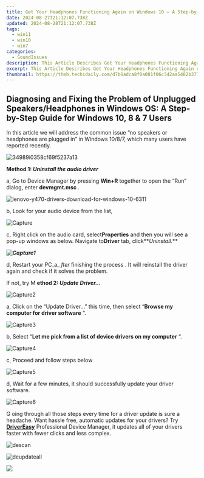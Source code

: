 ```yaml
---
title: Get Your Headphones Functioning Again on Windows 10 – A Step-by-Step Guide
date: 2024-08-27T21:12:07.738Z
updated: 2024-08-28T21:12:07.738Z
tags:
  - win11
  - win10
  - win7
categories:
  - SoundIssues
description: This Article Describes Get Your Headphones Functioning Again on Windows 10 – A Step-by-Step Guide
excerpt: This Article Describes Get Your Headphones Functioning Again on Windows 10 – A Step-by-Step Guide
thumbnail: https://thmb.techidaily.com/d7b6adca8f0a081f06c342aa5482b37710319db21786b9e9e3bb949855b9daba.jpg
---
```


## Diagnosing and Fixing the Problem of Unplugged Speakers/Headphones in Windows OS: A Step-by-Step Guide for Windows 10, 8 & 7 Users

In this article we will address the common issue “no speakers or headphones are plugged in” in Windows 10/8/7, which many users have reported recently.  
  
![34989i0358cf69f5237a13](https://images.drivereasy.com/wp-content/uploads/2016/09/fix-no-speakers-or-headphones-are-plugged-in-issue-in-windows-1087-6997.jpg)
  
 **Method 1: _Uninstall the audio driver_**
  
a, Go to Device Manager by pressing **Win+R** together to open the “Run” dialog, enter **devmgmt.msc** .
  
![lenovo-y470-drivers-download-for-windows-10-6311](https://images.drivereasy.com/wp-content/uploads/2016/10/fix-no-speakers-or-headphones-are-plugged-in-issue-in-windows-1087-6311.png)
  
 b, Look for your audio device from the list,  
  
![Capture](https://images.drivereasy.com/wp-content/uploads/2016/09/fix-no-speakers-or-headphones-are-plugged-in-issue-in-windows-1087-5588.png)
  
 c, Right click on the audio card, select**Properties** and then you will see a pop-up windows as below. Navigate to**Driver** tab, click**_Uninstall._**
  
**_![Capture1](https://images.drivereasy.com/wp-content/uploads/2016/09/fix-no-speakers-or-headphones-are-plugged-in-issue-in-windows-1087-5581.png)_**
  
 d, Restart your PC_a_ _fter_ finishing the process . It will reinstall the driver again and check if it solves the problem.  
  
 If not, try M **ethod 2: _Update Driver…_**
  
![Capture2](https://images.drivereasy.com/wp-content/uploads/2016/09/fix-no-speakers-or-headphones-are-plugged-in-issue-in-windows-1087-5582.png)
  
 a, Click on the “Update Driver…” this time, then select “**Browse my computer for driver software** “.  
  
![Capture3](https://images.drivereasy.com/wp-content/uploads/2016/09/fix-no-speakers-or-headphones-are-plugged-in-issue-in-windows-1087-5583.png)
  
 b, Select “**Let me pick from a list of device drivers on my computer** “.
  
![Capture4](https://images.drivereasy.com/wp-content/uploads/2016/09/fix-no-speakers-or-headphones-are-plugged-in-issue-in-windows-1087-5584.png)
  
 c, Proceed and follow steps below  
  
![Capture5](https://images.drivereasy.com/wp-content/uploads/2016/09/fix-no-speakers-or-headphones-are-plugged-in-issue-in-windows-1087-5586.png)
  
 d, Wait for a few minutes, it should successfully update your driver software.  
  
![Capture6](https://images.drivereasy.com/wp-content/uploads/2016/09/fix-no-speakers-or-headphones-are-plugged-in-issue-in-windows-1087-5587.png)
  
 G oing through all those steps every time for a driver update is sure a headache. Want hassle free, automatic updates for your drivers? Try **[DriverEasy](https://tools.techidaily.com/drivereasy/download/)**  Professional Device Manager, it updates all of your drivers faster with fewer clicks and less complex.  
  
![descan](https://images.drivereasy.com/wp-content/uploads/2016/09/DEscan-5-600x445.png)
  
![deupdateall](https://images.drivereasy.com/wp-content/uploads/2016/09/DEupdateall-5-600x446.png)

<ins class="adsbygoogle"
     style="display:block"
     data-ad-format="autorelaxed"
     data-ad-client="ca-pub-7571918770474297"
     data-ad-slot="1223367746"></ins>



<ins class="adsbygoogle"
     style="display:block"
     data-ad-client="ca-pub-7571918770474297"
     data-ad-slot="8358498916"
     data-ad-format="auto"
     data-full-width-responsive="true"></ins>



<!-- affiliate ads begin -->
<a href="https://shop.copernic.com/order/checkout.php?PRODS=41033101&QTY=1&AFFILIATE=108875&CART=1"><img src="https://secure.2checkout.com/images/merchant/8d30aa96e72440759f74bd2306c1fa3d/Copernic-2023-Affiliate-728x90-Elite.png" border="0"></a>
<!-- affiliate ads end -->